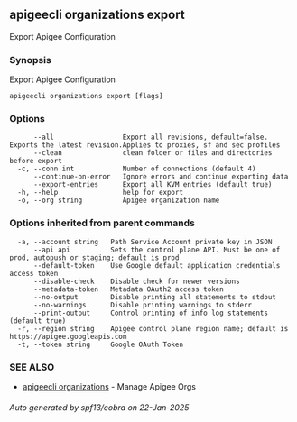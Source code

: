## apigeecli organizations export

Export Apigee Configuration

### Synopsis

Export Apigee Configuration

```
apigeecli organizations export [flags]
```

### Options

```
      --all                 Export all revisions, default=false. Exports the latest revision.Applies to proxies, sf and sec profiles
      --clean               clean folder or files and directories before export
  -c, --conn int            Number of connections (default 4)
      --continue-on-error   Ignore errors and continue exporting data
      --export-entries      Export all KVM entries (default true)
  -h, --help                help for export
  -o, --org string          Apigee organization name
```

### Options inherited from parent commands

```
  -a, --account string   Path Service Account private key in JSON
      --api api          Sets the control plane API. Must be one of prod, autopush or staging; default is prod
      --default-token    Use Google default application credentials access token
      --disable-check    Disable check for newer versions
      --metadata-token   Metadata OAuth2 access token
      --no-output        Disable printing all statements to stdout
      --no-warnings      Disable printing warnings to stderr
      --print-output     Control printing of info log statements (default true)
  -r, --region string    Apigee control plane region name; default is https://apigee.googleapis.com
  -t, --token string     Google OAuth Token
```

### SEE ALSO

* [apigeecli organizations](apigeecli_organizations.md)	 - Manage Apigee Orgs

###### Auto generated by spf13/cobra on 22-Jan-2025
